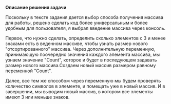 **Описание решения задачи**

Поскольку в тексте задания дается выбор способа получения массива для работы, решено сделать код более универсальным и более удобным для пользователя, я выбрал введение массива через консоль.

Первое, что нужно сделать, определить сколько элементов с 3 и менее знаками  есть в веденном массиве, чтобы узнать размер нового "отсортированного" массива. Через дополнительную переменную, принимающую поочередно значения каждого элемента массива, мы узнаем значение "Count", которое и будет в последующем задавать размер нового массива.Создаем новый массив размером равному переменной "Count".

Далее, все тем же способом через переменную мы будем проверять количество символов в элементе, и помещать уже в новый массив. И в завершении, мы выводим новый массив, в котором все элементы имеют 3 или меньше знаков.